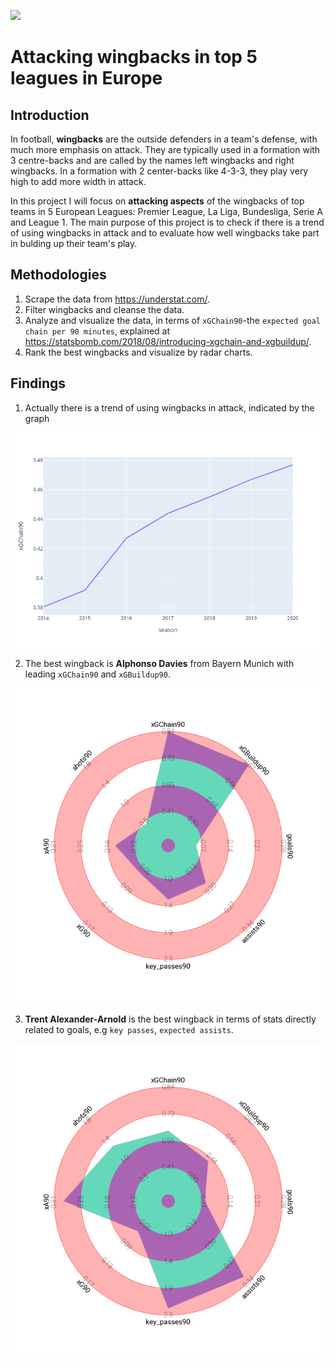 [<img src="https://deepnote.com/buttons/launch-in-deepnote.svg">](https://deepnote.com/@binh-hong-ngoc-a131/Attacking-wingbacks-in-top-5-leagues-in-Europe-9_-oWE4uQsO_bbB4WdC6Jw)

# Attacking wingbacks in top 5 leagues in Europe

## Introduction
In football, **wingbacks** are the outside defenders in a team's defense, with much more emphasis on attack. They are typically used in a formation with 3 centre-backs and are called by the names left wingbacks and right wingbacks. In a formation with 2 center-backs like 4-3-3, they play very high to add more width in attack. 

In this project I will focus on **attacking aspects** of the wingbacks of top teams in 5 European Leagues: Premier League, La Liga, Bundesliga, Serie A and League 1. The main purpose of this project is to check if there is a trend of using wingbacks in attack and to evaluate how well wingbacks take part in bulding up their team's play.

## Methodologies
1. Scrape the data from https://understat.com/.
2. Filter wingbacks and cleanse the data.
4. Analyze and visualize the data, in terms of `xGChain90`-the `expected goal chain per 90 minutes`, explained at https://statsbomb.com/2018/08/introducing-xgchain-and-xgbuildup/.
5. Rank the best wingbacks and visualize by radar charts.

## Findings
1. Actually there is a trend of using wingbacks in attack, indicated by the graph

![](plot1.png?raw=true)

2. The best wingback is **Alphonso Davies** from Bayern Munich with leading `xGChain90` and `xGBuildup90`.

![](Davies.png?raw=true)

3. **Trent Alexander-Arnold** is the best wingback in terms of stats directly related to goals, e.g `key passes`, `expected assists`.

![](Arnold.png?raw=true)
